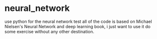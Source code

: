 # neural_network
use python for the neural network test
all of the code is based on  Michael Nielsen's Neural Network and deep learning book, i just want to use it do some exercise without any other destination.